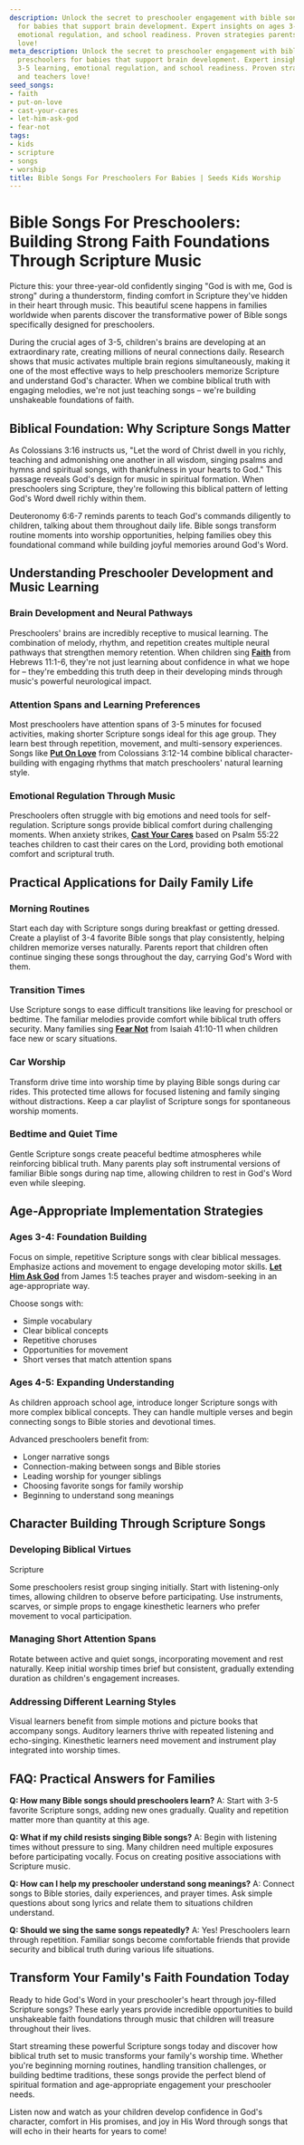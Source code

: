 ```yaml
---
description: Unlock the secret to preschooler engagement with bible songs for preschoolers
  for babies that support brain development. Expert insights on ages 3-5 learning,
  emotional regulation, and school readiness. Proven strategies parents and teachers
  love!
meta_description: Unlock the secret to preschooler engagement with bible songs for
  preschoolers for babies that support brain development. Expert insights on ages
  3-5 learning, emotional regulation, and school readiness. Proven strategies parents
  and teachers love!
seed_songs:
- faith
- put-on-love
- cast-your-cares
- let-him-ask-god
- fear-not
tags:
- kids
- scripture
- songs
- worship
title: Bible Songs For Preschoolers For Babies | Seeds Kids Worship
---
```

# Bible Songs For Preschoolers: Building Strong Faith Foundations Through Scripture Music

Picture this: your three-year-old confidently singing "God is with me, God is strong" during a thunderstorm, finding comfort in Scripture they've hidden in their heart through music. This beautiful scene happens in families worldwide when parents discover the transformative power of Bible songs specifically designed for preschoolers.

During the crucial ages of 3-5, children's brains are developing at an extraordinary rate, creating millions of neural connections daily. Research shows that music activates multiple brain regions simultaneously, making it one of the most effective ways to help preschoolers memorize Scripture and understand God's character. When we combine biblical truth with engaging melodies, we're not just teaching songs – we're building unshakeable foundations of faith.

## Biblical Foundation: Why Scripture Songs Matter

As Colossians 3:16 instructs us, "Let the word of Christ dwell in you richly, teaching and admonishing one another in all wisdom, singing psalms and hymns and spiritual songs, with thankfulness in your hearts to God." This passage reveals God's design for music in spiritual formation. When preschoolers sing Scripture, they're following this biblical pattern of letting God's Word dwell richly within them.

Deuteronomy 6:6-7 reminds parents to teach God's commands diligently to children, talking about them throughout daily life. Bible songs transform routine moments into worship opportunities, helping families obey this foundational command while building joyful memories around God's Word.

## Understanding Preschooler Development and Music Learning

### Brain Development and Neural Pathways

Preschoolers' brains are incredibly receptive to musical learning. The combination of melody, rhythm, and repetition creates multiple neural pathways that strengthen memory retention. When children sing [**Faith**](https://seedskidsworship.com/product/faith-hebrews-111-6-2/) from Hebrews 11:1-6, they're not just learning about confidence in what we hope for – they're embedding this truth deep in their developing minds through music's powerful neurological impact.

### Attention Spans and Learning Preferences

Most preschoolers have attention spans of 3-5 minutes for focused activities, making shorter Scripture songs ideal for this age group. They learn best through repetition, movement, and multi-sensory experiences. Songs like [**Put On Love**](https://seedskidsworship.com/product/put-on-love-colossians-312-14a-2/) from Colossians 3:12-14 combine biblical character-building with engaging rhythms that match preschoolers' natural learning style.

### Emotional Regulation Through Music

Preschoolers often struggle with big emotions and need tools for self-regulation. Scripture songs provide biblical comfort during challenging moments. When anxiety strikes, [**Cast Your Cares**](https://seedskidsworship.com/product/the-power-of-encouragement/) based on Psalm 55:22 teaches children to cast their cares on the Lord, providing both emotional comfort and scriptural truth.

## Practical Applications for Daily Family Life

### Morning Routines

Start each day with Scripture songs during breakfast or getting dressed. Create a playlist of 3-4 favorite Bible songs that play consistently, helping children memorize verses naturally. Parents report that children often continue singing these songs throughout the day, carrying God's Word with them.

### Transition Times

Use Scripture songs to ease difficult transitions like leaving for preschool or bedtime. The familiar melodies provide comfort while biblical truth offers security. Many families sing [**Fear Not**](https://seedskidsworship.com/product/fear-not-isaiah-4110-2/) from Isaiah 41:10-11 when children face new or scary situations.

### Car Worship

Transform drive time into worship time by playing Bible songs during car rides. This protected time allows for focused listening and family singing without distractions. Keep a car playlist of Scripture songs for spontaneous worship moments.

### Bedtime and Quiet Time

Gentle Scripture songs create peaceful bedtime atmospheres while reinforcing biblical truth. Many parents play soft instrumental versions of familiar Bible songs during nap time, allowing children to rest in God's Word even while sleeping.

## Age-Appropriate Implementation Strategies

### Ages 3-4: Foundation Building

Focus on simple, repetitive Scripture songs with clear biblical messages. Emphasize actions and movement to engage developing motor skills. [**Let Him Ask God**](https://seedskidsworship.com/product/let-him-ask-god-james-15/) from James 1:5 teaches prayer and wisdom-seeking in an age-appropriate way.

Choose songs with:
- Simple vocabulary
- Clear biblical concepts
- Repetitive choruses
- Opportunities for movement
- Short verses that match attention spans

### Ages 4-5: Expanding Understanding

As children approach school age, introduce longer Scripture songs with more complex biblical concepts. They can handle multiple verses and begin connecting songs to Bible stories and devotional times.

Advanced preschoolers benefit from:
- Longer narrative songs
- Connection-making between songs and Bible stories
- Leading worship for younger siblings
- Choosing favorite songs for family worship
- Beginning to understand song meanings

## Character Building Through Scripture Songs

### Developing Biblical Virtues

Scripture

Some preschoolers resist group singing initially. Start with listening-only times, allowing children to observe before participating. Use instruments, scarves, or simple props to engage kinesthetic learners who prefer movement to vocal participation.

### Managing Short Attention Spans

Rotate between active and quiet songs, incorporating movement and rest naturally. Keep initial worship times brief but consistent, gradually extending duration as children's engagement increases.

### Addressing Different Learning Styles

Visual learners benefit from simple motions and picture books that accompany songs. Auditory learners thrive with repeated listening and echo-singing. Kinesthetic learners need movement and instrument play integrated into worship times.

## FAQ: Practical Answers for Families

**Q: How many Bible songs should preschoolers learn?**
A: Start with 3-5 favorite Scripture songs, adding new ones gradually. Quality and repetition matter more than quantity at this age.

**Q: What if my child resists singing Bible songs?**
A: Begin with listening times without pressure to sing. Many children need multiple exposures before participating vocally. Focus on creating positive associations with Scripture music.

**Q: How can I help my preschooler understand song meanings?**
A: Connect songs to Bible stories, daily experiences, and prayer times. Ask simple questions about song lyrics and relate them to situations children understand.

**Q: Should we sing the same songs repeatedly?**
A: Yes! Preschoolers learn through repetition. Familiar songs become comfortable friends that provide security and biblical truth during various life situations.

## Transform Your Family's Faith Foundation Today

Ready to hide God's Word in your preschooler's heart through joy-filled Scripture songs? These early years provide incredible opportunities to build unshakeable faith foundations through music that children will treasure throughout their lives.

Start streaming these powerful Scripture songs today and discover how biblical truth set to music transforms your family's worship time. Whether you're beginning morning routines, handling transition challenges, or building bedtime traditions, these songs provide the perfect blend of spiritual formation and age-appropriate engagement your preschooler needs.

Listen now and watch as your children develop confidence in God's character, comfort in His promises, and joy in His Word through songs that will echo in their hearts for years to come!

<script type="application/ld+json">
{
  "@context": "https://schema.org",
  "@type": "Article",
  "headline": "Bible Songs For Preschoolers For Babies",
  "author": {
    "@type": "Organization",
    "name": "Seeds Kids Worship"
  },
  "publisher": {
    "@type": "Organization",
    "name": "Seeds Kids Worship",
    "logo": {
      "@type": "ImageObject",
      "url": "https://seedskidsworship.com/logo.png"
    }
  },
  "datePublished": "2025-09-02T17:46:52.368755",
  "dateModified": "2025-09-02T17:46:52.368770",
  "description": "Unlock the secret to preschooler engagement with bible songs for preschoolers for babies that support brain development. Expert insights on ages 3-5 learning, e",
  "mainEntityOfPage": {
    "@type": "WebPage",
    "@id": "https://seedskidsworship.com/activities/bible-songs-for-preschoolers-for-babies/"
  }
}
</script>

<script type="application/ld+json">
{
  "@context": "https://schema.org",
  "@type": "Product",
  "name": "Faith",
  "description": "A song defining faith as confidence in what we hope for",
  "url": "https://seedskidsworship.com/product/faith-hebrews-111-6-2/",
  "brand": {
    "@type": "Brand",
    "name": "Seeds Kids Worship"
  },
  "category": "Children's Christian Music",
  "album": "Trust"
}
</script>

<script type="application/ld+json">
{
  "@context": "https://schema.org",
  "@type": "Product",
  "name": "Put On Love",
  "description": "Character-building song about putting on love as the perfect bond of unity from Colossians 3:12&14",
  "url": "https://seedskidsworship.com/product/put-on-love-colossians-312-14a-2/",
  "brand": {
    "@type": "Brand",
    "name": "Seeds Kids Worship"
  },
  "category": "Children's Christian Music",
  "album": "Seeds of Character"
}
</script>

<script type="application/ld+json">
{
  "@context": "https://schema.org",
  "@type": "Product",
  "name": "Cast Your Cares",
  "description": "Comforting song teaching children to cast their cares on the Lord who will sustain them and never let the righteous be shaken",
  "url": "https://seedskidsworship.com
